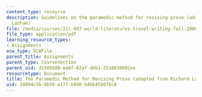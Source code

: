 ```yaml
---
content_type: resource
description: Guidelines on the paramedic method for revising prose (adapted from Richard
  Lanham)
file: /media/courses/21l-007-world-literatures-travel-writing-fall-2008/24894c5b0b50a17fb860b4bb45b076c8_the_param_method.pdf
file_type: application/pdf
learning_resource_types:
- Assignments
ocw_type: OCWFile
parent_title: Assignments
parent_type: CourseSection
parent_uid: d1505680-ea8f-62af-d6b1-2518830092ee
resourcetype: Document
title: The Paramedic Method for Revising Prose (adapted from Richard Lanham)
uid: 24894c5b-0b50-a17f-b860-b4bb45b076c8
---
```

